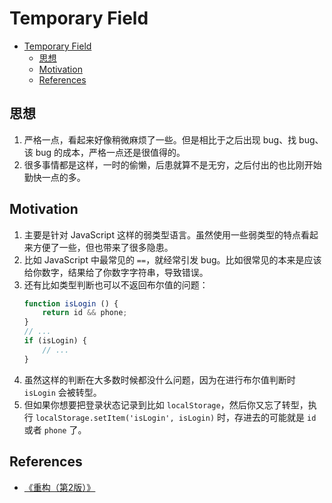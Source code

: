 # Temporary Field

<!-- TOC -->

- [Temporary Field](#temporary-field)
    - [思想](#思想)
    - [Motivation](#motivation)
    - [References](#references)

<!-- /TOC -->


## 思想
1. 严格一点，看起来好像稍微麻烦了一些。但是相比于之后出现 bug、找 bug、该 bug 的成本，严格一点还是很值得的。
2. 很多事情都是这样，一时的偷懒，后患就算不是无穷，之后付出的也比刚开始勤快一点的多。


## Motivation
1. 主要是针对 JavaScript 这样的弱类型语言。虽然使用一些弱类型的特点看起来方便了一些，但也带来了很多隐患。
2. 比如 JavaScript 中最常见的 `==`，就经常引发 bug。比如很常见的本来是应该给你数字，结果给了你数字字符串，导致错误。
3. 还有比如类型判断也可以不返回布尔值的问题：
    ```js
    function isLogin () {
        return id && phone;
    }
    // ...
    if (isLogin) {
        // ...
    }
    ```
4. 虽然这样的判断在大多数时候都没什么问题，因为在进行布尔值判断时 `isLogin` 会被转型。
5. 但如果你想要把登录状态记录到比如 `localStorage`，然后你又忘了转型，执行 `localStorage.setItem('isLogin', isLogin)` 时，存进去的可能就是 `id` 或者 `phone` 了。


## References
* [《重构（第2版）》](https://book.douban.com/subject/33400354/)
